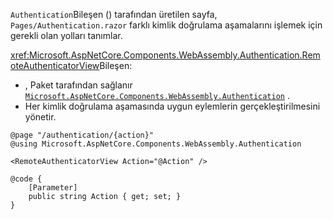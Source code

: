 `Authentication`Bileşen () tarafından üretilen sayfa, `Pages/Authentication.razor` farklı kimlik doğrulama aşamalarını işlemek için gerekli olan yolları tanımlar.

<xref:Microsoft.AspNetCore.Components.WebAssembly.Authentication.RemoteAuthenticatorView>Bileşen:

* , Paket tarafından sağlanır [`Microsoft.AspNetCore.Components.WebAssembly.Authentication`](https://www.nuget.org/packages/Microsoft.AspNetCore.Components.WebAssembly.Authentication/) .
* Her kimlik doğrulama aşamasında uygun eylemlerin gerçekleştirilmesini yönetir.

```razor
@page "/authentication/{action}"
@using Microsoft.AspNetCore.Components.WebAssembly.Authentication

<RemoteAuthenticatorView Action="@Action" />

@code {
    [Parameter]
    public string Action { get; set; }
}
```
